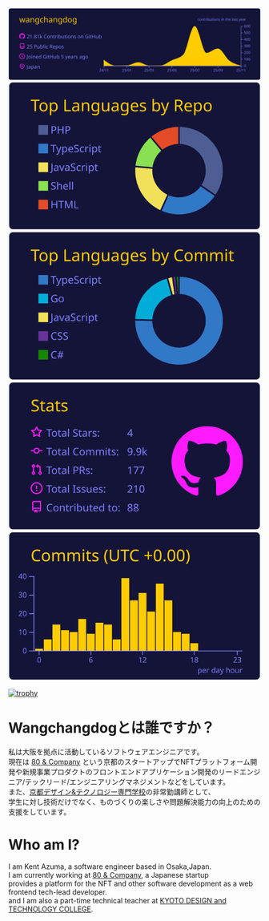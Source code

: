 
[![](https://raw.githubusercontent.com/wangchangdog/wangchangdog/master/profile-summary-card-output/outrun/0-profile-details.svg)](https://github.com/vn7n24fzkq/github-profile-summary-cards)
[![](https://raw.githubusercontent.com/wangchangdog/wangchangdog/master/profile-summary-card-output/outrun/1-repos-per-language.svg)](https://github.com/vn7n24fzkq/github-profile-summary-cards) [![](https://raw.githubusercontent.com/wangchangdog/wangchangdog/master/profile-summary-card-output/outrun/2-most-commit-language.svg)](https://github.com/vn7n24fzkq/github-profile-summary-cards)
[![](https://raw.githubusercontent.com/wangchangdog/wangchangdog/master/profile-summary-card-output/outrun/3-stats.svg)](https://github.com/vn7n24fzkq/github-profile-summary-cards) [![](https://raw.githubusercontent.com/wangchangdog/wangchangdog/master/profile-summary-card-output/outrun/4-productive-time.svg)](https://github.com/vn7n24fzkq/github-profile-summary-cards)

[![trophy](https://github-profile-trophy.vercel.app/?username=wangchangdog&theme=onedark&column=5
)](https://github.com/ryo-ma/github-profile-trophy)

# Wangchangdogとは誰ですか？

私は大阪を拠点に活動しているソフトウェアエンジニアです。<br>
現在は [80 & Company](https://80and.co/) という京都のスタートアップでNFTプラットフォーム開発や新規事業プロダクトのフロントエンドアプリケーション開発のリードエンジニア/テックリード/エンジニアリングマネジメントなどをしています。 <br>
また、[京都デザイン&テクノロジー専門学校](https://kyoto-tech.ac.jp/)の非常勤講師として、<br>
学生に対し技術だけでなく、ものづくりの楽しさや問題解決能力の向上のための支援をしています。<br>

# Who am I?

I am Kent Azuma, a software engineer based in Osaka,Japan.<br>
I am currently working at [80 & Company](https://80and.co/),  a Japanese startup <br>
provides a platform for the NFT and other software development as a web frontend tech-lead developer.<br>
and I am also a part-time technical teacher at [KYOTO DESIGN and TECHNOLOGY COLLEGE](https://kyoto-tech.ac.jp/).<br>

<!--
**wangchangdog/wangchangdog** is a ✨ _special_ ✨ repository because its `README.md` (this file) appears on your GitHub profile.

Here are some ideas to get you started:

- 🔭 I’m currently working on ...
- 🌱 I’m currently learning ...
- 👯 I’m looking to collaborate on ...
- 🤔 I’m looking for help with ...
- 💬 Ask me about ...
- 📫 How to reach me: ...
- 😄 Pronouns: ...
- ⚡ Fun fact: ...
-->
